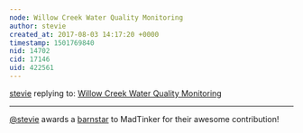 ```yaml
---
node: Willow Creek Water Quality Monitoring
author: stevie
created_at: 2017-08-03 14:17:20 +0000
timestamp: 1501769840
nid: 14702
cid: 17146
uid: 422561
---
```




[stevie](../profile/stevie) replying to: [Willow Creek Water Quality Monitoring](../notes/MadTinker/07-31-2017/willow-creek-water-quality-monitoring)

----
[@stevie](/profile/stevie) awards a <a href="//publiclab.org/wiki/barnstars">barnstar</a> to MadTinker for their awesome contribution!